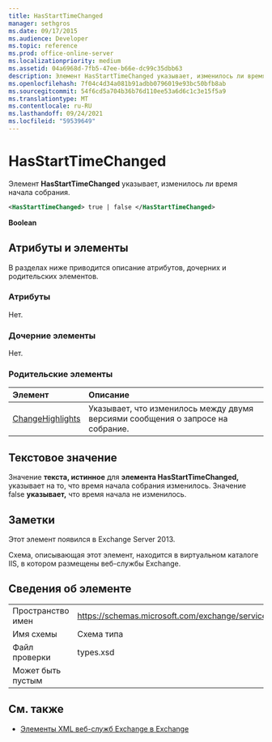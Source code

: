 ```yaml
---
title: HasStartTimeChanged
manager: sethgros
ms.date: 09/17/2015
ms.audience: Developer
ms.topic: reference
ms.prod: office-online-server
ms.localizationpriority: medium
ms.assetid: 04a6968d-7fb5-47ee-b66e-dc99c35dbb63
description: Элемент HasStartTimeChanged указывает, изменилось ли время начала собрания.
ms.openlocfilehash: 7f04c4d34a081b91adbb0796019e93bc50bfb8ab
ms.sourcegitcommit: 54f6cd5a704b36b76d110ee53a6d6c1c3e15f5a9
ms.translationtype: MT
ms.contentlocale: ru-RU
ms.lasthandoff: 09/24/2021
ms.locfileid: "59539649"
---
```

# <a name="hasstarttimechanged"></a>HasStartTimeChanged

Элемент **HasStartTimeChanged** указывает, изменилось ли время начала собрания. 
  
```XML
<HasStartTimeChanged> true | false </HasStartTimeChanged>
```

 **Boolean**
## <a name="attributes-and-elements"></a>Атрибуты и элементы

В разделах ниже приводится описание атрибутов, дочерних и родительских элементов.
  
### <a name="attributes"></a>Атрибуты

Нет.
  
### <a name="child-elements"></a>Дочерние элементы

Нет.
  
### <a name="parent-elements"></a>Родительские элементы

|**Элемент**|**Описание**|
|:-----|:-----|
|[ChangeHighlights](changehighlights.md) <br/> |Указывает, что изменилось между двумя версиями сообщения о запросе на собрание.  <br/> |
   
## <a name="text-value"></a>Текстовое значение

Значение **текста, истинное** для **элемента HasStartTimeChanged,** указывает на то, что время начала собрания изменилось. Значение false **указывает,** что время начала не изменилось. 
  
## <a name="remarks"></a>Заметки

Этот элемент появился в Exchange Server 2013.
  
Схема, описывающая этот элемент, находится в виртуальном каталоге IIS, в котором размещены веб-службы Exchange.
  
## <a name="element-information"></a>Сведения об элементе

|||
|:-----|:-----|
|Пространство имен  <br/> |https://schemas.microsoft.com/exchange/services/2006/types  <br/> |
|Имя схемы  <br/> |Схема типа  <br/> |
|Файл проверки  <br/> |types.xsd  <br/> |
|Может быть пустым  <br/> ||
   
## <a name="see-also"></a>См. также



- [Элементы XML веб-служб Exchange в Exchange](ews-xml-elements-in-exchange.md)

